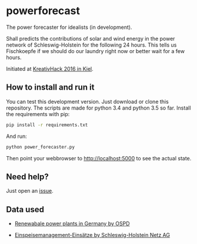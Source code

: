 # powerforecast

The power forecaster for idealists (in development).

Shall predicts the contributions of solar and wind energy in the power network
of Schleswig-Holstein for the following 24 hours. This tells us Fischkoepfe if
we should do our laundry right now or better wait for a few hours.

Initiated at [KreativHack 2016 in Kiel](https://wiki.kreativhack.de/kh16/projects/powerforecast/start).


## How to install and run it

You can test this development version. Just download or clone this repository.
The scripts are made for python 3.4 and python 3.5 so far. Install the
requirements with pip:

```bash
pip install -r requirements.txt
```

And run:

```bash
python power_forecaster.py
```

Then point your webbrowser to
[http://localhost:5000](http://localhost:5000) to see the actual state.


## Need help?

Just open an [issue](https://github.com/bigfootDK/powerforecast/issues).


## Data used

* [Renewabale power plants in Germany by OSPD](http://data.open-power-system-data.org/renewable_power_plants/)

* [Einspeisemanagement-Einsätze by Schleswig-Holstein Netz AG](https://www.sh-netz.com/cps/rde/xchg/sh-netz/hs.xsl/2472.htm)

